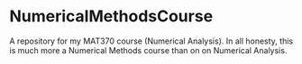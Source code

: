 # NumericalMethodsCourse
A repository for my MAT370 course (Numerical Analysis). In all honesty, this is much more a Numerical Methods course than on on Numerical Analysis.
